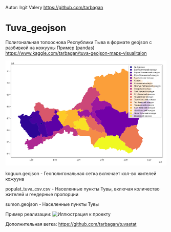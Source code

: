 Autor: Irgit Valery https://github.com/tarbagan
# Tuva_geojson
Полигональная топооснова Республики Тыва в формате geojson c разбивкой на кожууны
Пример (pandas) https://www.kaggle.com/tarbagan/tuva-geojson-maps-visualitaion


![Иллюстрация к проекту](https://github.com/tarbagan/Tuva_geojson/blob/master/screenshot-www.kaggle.com-2020.04.10-10_16_11.png)

koguun.geojson - Геополигональная сетка включает кол-во жителей кожууна

populat_tuva_csv.csv 	- Населенные пункты Тувы, включая количество жителей и гендерные пропорции

sumon.geojson - Населенные пункты Тувы

Пример реализации:
![Иллюстрация к проекту](https://github.com/tarbagan/Tuva_geojson/blob/master/screenshot-covid.rtyva.ru-2020.06.24-12_14_23.png)

Дополнительная ветка: https://github.com/tarbagan/tuvastat
